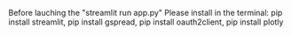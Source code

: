 Before lauching the "streamlit run app.py"
Please install in the terminal:
  pip install streamlit,
  pip install gspread,
  pip install oauth2client,
  pip install plotly
